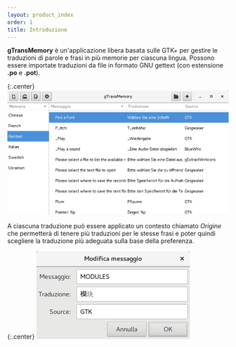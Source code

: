 ```yaml
---
layout: product_index
order: 1
title: Introduzione
---
```

**gTransMemory** è un'applicazione libera basata sulle GTK+ per gestire le
traduzioni di parole e frasi in più memorie per ciascuna lingua.
Possono essere importate traduzioni da file in formato GNU gettext
(con estensione **.po** e **.pot**).

{:.center}
![Finestra principale](/resources/gtransmemory/archive/latest/italian/main.png)

A ciascuna traduzione può essere applicato un contesto chiamato *Origine* che
permetterà di tenere più traduzioni per le stesse frasi e poter quindi scegliere
la traduzione più adeguata sulla base della preferenza.

{:.center}
![Finestra dettagli](/resources/gtransmemory/archive/latest/italian/detail.png)